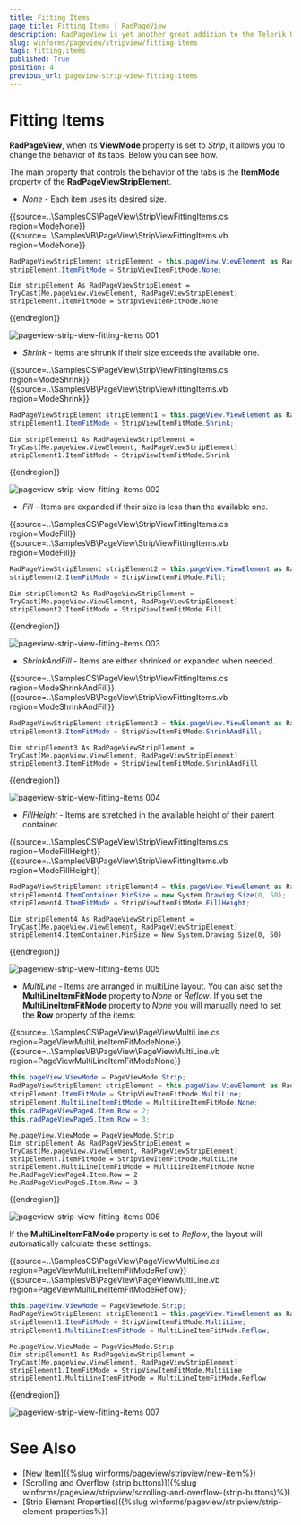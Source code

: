 ```yaml
---
title: Fitting Items
page_title: Fitting Items | RadPageView
description: RadPageView is yet another great addition to the Telerik UI for WinForms suite. As the name implies, this control layouts pages of subcontrols in different views.
slug: winforms/pageview/stripview/fitting-items
tags: fitting,items
published: True
position: 4
previous_url: pageview-strip-view-fitting-items
---
```


# Fitting Items
 
**RadPageView**, when its **ViewMode** property is set to *Strip*, it allows you to change the behavior of its tabs. Below you can see how.
  
The main property that controls the behavior of the tabs is the __ItemMode__ property of the __RadPageViewStripElement__.

* *None* - Each item uses its desired size.

{{source=..\SamplesCS\PageView\StripViewFittingItems.cs region=ModeNone}} 
{{source=..\SamplesVB\PageView\StripViewFittingItems.vb region=ModeNone}} 

````C#
RadPageViewStripElement stripElement = this.pageView.ViewElement as RadPageViewStripElement;
stripElement.ItemFitMode = StripViewItemFitMode.None;

````
````VB.NET
Dim stripElement As RadPageViewStripElement = TryCast(Me.pageView.ViewElement, RadPageViewStripElement)
stripElement.ItemFitMode = StripViewItemFitMode.None

````

{{endregion}} 


![pageview-strip-view-fitting-items 001](images/pageview-strip-view-fitting-items001.png)

* *Shrink* - Items are shrunk if their size exceeds the available one.

{{source=..\SamplesCS\PageView\StripViewFittingItems.cs region=ModeShrink}} 
{{source=..\SamplesVB\PageView\StripViewFittingItems.vb region=ModeShrink}} 

````C#
RadPageViewStripElement stripElement1 = this.pageView.ViewElement as RadPageViewStripElement;
stripElement1.ItemFitMode = StripViewItemFitMode.Shrink;

````
````VB.NET
Dim stripElement1 As RadPageViewStripElement = TryCast(Me.pageView.ViewElement, RadPageViewStripElement)
stripElement1.ItemFitMode = StripViewItemFitMode.Shrink

````

{{endregion}} 
 
![pageview-strip-view-fitting-items 002](images/pageview-strip-view-fitting-items002.gif)

* *Fill* - Items are expanded if their size is less than the available one.

{{source=..\SamplesCS\PageView\StripViewFittingItems.cs region=ModeFill}} 
{{source=..\SamplesVB\PageView\StripViewFittingItems.vb region=ModeFill}} 

````C#
RadPageViewStripElement stripElement2 = this.pageView.ViewElement as RadPageViewStripElement;
stripElement2.ItemFitMode = StripViewItemFitMode.Fill;

````
````VB.NET
Dim stripElement2 As RadPageViewStripElement = TryCast(Me.pageView.ViewElement, RadPageViewStripElement)
stripElement2.ItemFitMode = StripViewItemFitMode.Fill

````

{{endregion}} 


![pageview-strip-view-fitting-items 003](images/pageview-strip-view-fitting-items003.gif)

* *ShrinkAndFill* - Items are either shrinked or expanded when needed.


{{source=..\SamplesCS\PageView\StripViewFittingItems.cs region=ModeShrinkAndFill}} 
{{source=..\SamplesVB\PageView\StripViewFittingItems.vb region=ModeShrinkAndFill}} 

````C#
RadPageViewStripElement stripElement3 = this.pageView.ViewElement as RadPageViewStripElement;
stripElement3.ItemFitMode = StripViewItemFitMode.ShrinkAndFill;

````
````VB.NET
Dim stripElement3 As RadPageViewStripElement = TryCast(Me.pageView.ViewElement, RadPageViewStripElement)
stripElement3.ItemFitMode = StripViewItemFitMode.ShrinkAndFill

````

{{endregion}} 


![pageview-strip-view-fitting-items 004](images/pageview-strip-view-fitting-items004.gif)

* *FillHeight* - Items are stretched in the available height of their parent container.

{{source=..\SamplesCS\PageView\StripViewFittingItems.cs region=ModeFillHeight}} 
{{source=..\SamplesVB\PageView\StripViewFittingItems.vb region=ModeFillHeight}} 

````C#
RadPageViewStripElement stripElement4 = this.pageView.ViewElement as RadPageViewStripElement;
stripElement4.ItemContainer.MinSize = new System.Drawing.Size(0, 50);
stripElement4.ItemFitMode = StripViewItemFitMode.FillHeight;

````
````VB.NET
Dim stripElement4 As RadPageViewStripElement = TryCast(Me.pageView.ViewElement, RadPageViewStripElement)
stripElement4.ItemContainer.MinSize = New System.Drawing.Size(0, 50)

````

{{endregion}} 


![pageview-strip-view-fitting-items 005](images/pageview-strip-view-fitting-items005.png)

* *MultiLine* - Items are arranged in multiLine layout. You can also set the __MultiLineItemFitMode__ property to *None* or *Reflow*. If you set the __MultiLineItemFitMode__ property to *None* you will manually need to set the **Row** property of the items:

{{source=..\SamplesCS\PageView\PageViewMultiLine.cs region=PageViewMultiLineItemFitModeNone}} 
{{source=..\SamplesVB\PageView\PageViewMultiLine.vb region=PageViewMultiLineItemFitModeNone}} 

````C#
this.pageView.ViewMode = PageViewMode.Strip;
RadPageViewStripElement stripElement = this.pageView.ViewElement as RadPageViewStripElement;
stripElement.ItemFitMode = StripViewItemFitMode.MultiLine;
stripElement.MultiLineItemFitMode = MultiLineItemFitMode.None;
this.radPageViewPage4.Item.Row = 2;
this.radPageViewPage5.Item.Row = 3;

````
````VB.NET
Me.pageView.ViewMode = PageViewMode.Strip
Dim stripElement As RadPageViewStripElement = TryCast(Me.pageView.ViewElement, RadPageViewStripElement)
stripElement.ItemFitMode = StripViewItemFitMode.MultiLine
stripElement.MultiLineItemFitMode = MultiLineItemFitMode.None
Me.RadPageViewPage4.Item.Row = 2
Me.RadPageViewPage5.Item.Row = 3

````

{{endregion}} 


![pageview-strip-view-fitting-items 006](images/pageview-strip-view-fitting-items006.gif)

If the **MultiLineItemFitMode** property is set to *Reflow*, the layout will automatically calculate these settings:

{{source=..\SamplesCS\PageView\PageViewMultiLine.cs region=PageViewMultiLineItemFitModeReflow}} 
{{source=..\SamplesVB\PageView\PageViewMultiLine.vb region=PageViewMultiLineItemFitModeReflow}} 

````C#
this.pageView.ViewMode = PageViewMode.Strip;
RadPageViewStripElement stripElement1 = this.pageView.ViewElement as RadPageViewStripElement;
stripElement1.ItemFitMode = StripViewItemFitMode.MultiLine;
stripElement1.MultiLineItemFitMode = MultiLineItemFitMode.Reflow;

````
````VB.NET
Me.pageView.ViewMode = PageViewMode.Strip
Dim stripElement1 As RadPageViewStripElement = TryCast(Me.pageView.ViewElement, RadPageViewStripElement)
stripElement1.ItemFitMode = StripViewItemFitMode.MultiLine
stripElement1.MultiLineItemFitMode = MultiLineItemFitMode.Reflow

````

{{endregion}} 


![pageview-strip-view-fitting-items 007](images/pageview-strip-view-fitting-items007.gif)

# See Also

* [New Item]({%slug winforms/pageview/stripview/new-item%})	
* [Scrolling and Overflow (strip buttons)]({%slug winforms/pageview/stripview/scrolling-and-overflow-(strip-buttons)%})	
* [Strip Element Properties]({%slug winforms/pageview/stripview/strip-element-properties%})	